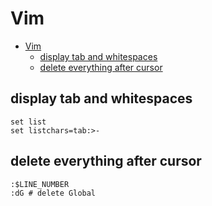# Vim
<!--ts-->
   * [Vim](#vim)
      * [display tab and whitespaces](#display-tab-and-whitespaces)
      * [delete everything after cursor](#delete-everything-after-cursor)

<!-- Added by: morelly_t1, at: Tue 22 Dec 2020 02:43:29 PM CET -->

<!--te-->

## display tab and whitespaces
```vim
set list
set listchars=tab:>-
```

## delete everything after cursor
```vim
:$LINE_NUMBER
:dG # delete Global
```
